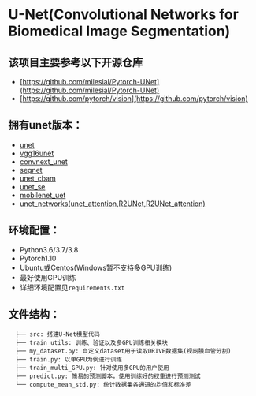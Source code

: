 # U-Net(Convolutional Networks for Biomedical Image Segmentation)

## 该项目主要参考以下开源仓库
* [https://github.com/milesial/Pytorch-UNet](https://github.com/milesial/Pytorch-UNet)
* [https://github.com/pytorch/vision](https://github.com/pytorch/vision)
## 拥有unet版本：
* [unet](https://github.com/Jacky-Android/unet-torch-/blob/main/src/unet.py)
* [vgg16unet](https://github.com/Jacky-Android/unet-torch-/blob/main/src/vgg_unet.py)
* [convnext_unet](https://github.com/Jacky-Android/unet-torch-/blob/main/src/unet_convnext.py)
* [segnet](https://github.com/Jacky-Android/unet-torch-/blob/main/src/segnet.py)
* [unet_cbam](https://github.com/Jacky-Android/unet-torch-/blob/main/src/unet_sc.py)
* [unet_se](https://github.com/Jacky-Android/unet-torch-/blob/main/src/unet_selayer.py)
* [mobilenet_uet](https://github.com/Jacky-Android/unet-torch-/blob/main/src/mobilenet_unet.py)
* [unet_networks(unet_attention,R2UNet,R2UNet_attention)](https://github.com/Jacky-Android/unet-torch-/blob/main/src/unet_networks.py)
## 环境配置：
* Python3.6/3.7/3.8
* Pytorch1.10
* Ubuntu或Centos(Windows暂不支持多GPU训练)
* 最好使用GPU训练
* 详细环境配置见`requirements.txt`

## 文件结构：
```
  ├── src: 搭建U-Net模型代码
  ├── train_utils: 训练、验证以及多GPU训练相关模块
  ├── my_dataset.py: 自定义dataset用于读取DRIVE数据集(视网膜血管分割)
  ├── train.py: 以单GPU为例进行训练
  ├── train_multi_GPU.py: 针对使用多GPU的用户使用
  ├── predict.py: 简易的预测脚本，使用训练好的权重进行预测测试
  └── compute_mean_std.py: 统计数据集各通道的均值和标准差
```

